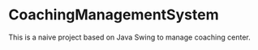 # CoachingManagementSystem
 This is a naive project based on  Java Swing to manage coaching center. 
